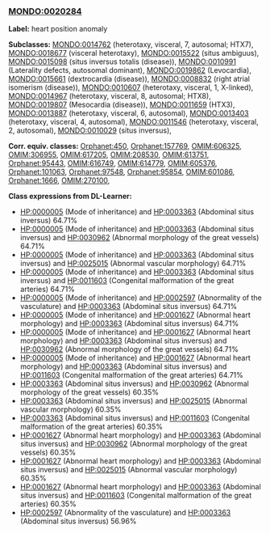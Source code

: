
### [MONDO:0020284](http://purl.obolibrary.org/obo/MONDO_0020284)
**Label:** heart position anomaly

**Subclasses:** [MONDO:0014762](http://purl.obolibrary.org/obo/MONDO_0014762) (heterotaxy, visceral, 7, autosomal; HTX7), [MONDO:0018677](http://purl.obolibrary.org/obo/MONDO_0018677) (visceral heterotaxy), [MONDO:0015522](http://purl.obolibrary.org/obo/MONDO_0015522) (situs ambiguus), [MONDO:0015098](http://purl.obolibrary.org/obo/MONDO_0015098) (situs inversus totalis (disease)), [MONDO:0010991](http://purl.obolibrary.org/obo/MONDO_0010991) (Laterality defects, autosomal dominant), [MONDO:0019862](http://purl.obolibrary.org/obo/MONDO_0019862) (Levocardia), [MONDO:0015661](http://purl.obolibrary.org/obo/MONDO_0015661) (dextrocardia (disease)), [MONDO:0008832](http://purl.obolibrary.org/obo/MONDO_0008832) (right atrial isomerism (disease)), [MONDO:0010607](http://purl.obolibrary.org/obo/MONDO_0010607) (heterotaxy, visceral, 1, X-linked), [MONDO:0014967](http://purl.obolibrary.org/obo/MONDO_0014967) (heterotaxy, visceral, 8, autosomal; HTX8), [MONDO:0019807](http://purl.obolibrary.org/obo/MONDO_0019807) (Mesocardia (disease)), [MONDO:0011659](http://purl.obolibrary.org/obo/MONDO_0011659) (HTX3), [MONDO:0013887](http://purl.obolibrary.org/obo/MONDO_0013887) (heterotaxy, visceral, 6, autosomal), [MONDO:0013403](http://purl.obolibrary.org/obo/MONDO_0013403) (heterotaxy, visceral, 4, autosomal), [MONDO:0011546](http://purl.obolibrary.org/obo/MONDO_0011546) (heterotaxy, visceral, 2, autosomal), [MONDO:0010029](http://purl.obolibrary.org/obo/MONDO_0010029) (situs inversus), 

**Corr. equiv. classes:** [Orphanet:450](http://www.orpha.net/ORDO/Orphanet_450), [Orphanet:157769](http://www.orpha.net/ORDO/Orphanet_157769), [OMIM:606325](http://purl.obolibrary.org/obo/OMIM_606325), [OMIM:306955](http://purl.obolibrary.org/obo/OMIM_306955), [OMIM:617205](http://purl.obolibrary.org/obo/OMIM_617205), [OMIM:208530](http://purl.obolibrary.org/obo/OMIM_208530), [OMIM:613751](http://purl.obolibrary.org/obo/OMIM_613751), [Orphanet:95443](http://www.orpha.net/ORDO/Orphanet_95443), [OMIM:616749](http://purl.obolibrary.org/obo/OMIM_616749), [OMIM:614779](http://purl.obolibrary.org/obo/OMIM_614779), [OMIM:605376](http://purl.obolibrary.org/obo/OMIM_605376), [Orphanet:101063](http://www.orpha.net/ORDO/Orphanet_101063), [Orphanet:97548](http://www.orpha.net/ORDO/Orphanet_97548), [Orphanet:95854](http://www.orpha.net/ORDO/Orphanet_95854), [OMIM:601086](http://purl.obolibrary.org/obo/OMIM_601086), [Orphanet:1666](http://www.orpha.net/ORDO/Orphanet_1666), [OMIM:270100](http://purl.obolibrary.org/obo/OMIM_270100), 

**Class expressions from DL-Learner:**

- [HP:0000005](http://purl.obolibrary.org/obo/HP_0000005) (Mode of inheritance) and [HP:0003363](http://purl.obolibrary.org/obo/HP_0003363) (Abdominal situs inversus) 64.71%
- [HP:0000005](http://purl.obolibrary.org/obo/HP_0000005) (Mode of inheritance) and [HP:0003363](http://purl.obolibrary.org/obo/HP_0003363) (Abdominal situs inversus) and [HP:0030962](http://purl.obolibrary.org/obo/HP_0030962) (Abnormal morphology of the great vessels) 64.71%
- [HP:0000005](http://purl.obolibrary.org/obo/HP_0000005) (Mode of inheritance) and [HP:0003363](http://purl.obolibrary.org/obo/HP_0003363) (Abdominal situs inversus) and [HP:0025015](http://purl.obolibrary.org/obo/HP_0025015) (Abnormal vascular morphology) 64.71%
- [HP:0000005](http://purl.obolibrary.org/obo/HP_0000005) (Mode of inheritance) and [HP:0003363](http://purl.obolibrary.org/obo/HP_0003363) (Abdominal situs inversus) and [HP:0011603](http://purl.obolibrary.org/obo/HP_0011603) (Congenital malformation of the great arteries) 64.71%
- [HP:0000005](http://purl.obolibrary.org/obo/HP_0000005) (Mode of inheritance) and [HP:0002597](http://purl.obolibrary.org/obo/HP_0002597) (Abnormality of the vasculature) and [HP:0003363](http://purl.obolibrary.org/obo/HP_0003363) (Abdominal situs inversus) 64.71%
- [HP:0000005](http://purl.obolibrary.org/obo/HP_0000005) (Mode of inheritance) and [HP:0001627](http://purl.obolibrary.org/obo/HP_0001627) (Abnormal heart morphology) and [HP:0003363](http://purl.obolibrary.org/obo/HP_0003363) (Abdominal situs inversus) 64.71%
- [HP:0000005](http://purl.obolibrary.org/obo/HP_0000005) (Mode of inheritance) and [HP:0001627](http://purl.obolibrary.org/obo/HP_0001627) (Abnormal heart morphology) and [HP:0003363](http://purl.obolibrary.org/obo/HP_0003363) (Abdominal situs inversus) and [HP:0030962](http://purl.obolibrary.org/obo/HP_0030962) (Abnormal morphology of the great vessels) 64.71%
- [HP:0000005](http://purl.obolibrary.org/obo/HP_0000005) (Mode of inheritance) and [HP:0001627](http://purl.obolibrary.org/obo/HP_0001627) (Abnormal heart morphology) and [HP:0003363](http://purl.obolibrary.org/obo/HP_0003363) (Abdominal situs inversus) and [HP:0011603](http://purl.obolibrary.org/obo/HP_0011603) (Congenital malformation of the great arteries) 64.71%
- [HP:0003363](http://purl.obolibrary.org/obo/HP_0003363) (Abdominal situs inversus) and [HP:0030962](http://purl.obolibrary.org/obo/HP_0030962) (Abnormal morphology of the great vessels) 60.35%
- [HP:0003363](http://purl.obolibrary.org/obo/HP_0003363) (Abdominal situs inversus) and [HP:0025015](http://purl.obolibrary.org/obo/HP_0025015) (Abnormal vascular morphology) 60.35%
- [HP:0003363](http://purl.obolibrary.org/obo/HP_0003363) (Abdominal situs inversus) and [HP:0011603](http://purl.obolibrary.org/obo/HP_0011603) (Congenital malformation of the great arteries) 60.35%
- [HP:0001627](http://purl.obolibrary.org/obo/HP_0001627) (Abnormal heart morphology) and [HP:0003363](http://purl.obolibrary.org/obo/HP_0003363) (Abdominal situs inversus) and [HP:0030962](http://purl.obolibrary.org/obo/HP_0030962) (Abnormal morphology of the great vessels) 60.35%
- [HP:0001627](http://purl.obolibrary.org/obo/HP_0001627) (Abnormal heart morphology) and [HP:0003363](http://purl.obolibrary.org/obo/HP_0003363) (Abdominal situs inversus) and [HP:0025015](http://purl.obolibrary.org/obo/HP_0025015) (Abnormal vascular morphology) 60.35%
- [HP:0001627](http://purl.obolibrary.org/obo/HP_0001627) (Abnormal heart morphology) and [HP:0003363](http://purl.obolibrary.org/obo/HP_0003363) (Abdominal situs inversus) and [HP:0011603](http://purl.obolibrary.org/obo/HP_0011603) (Congenital malformation of the great arteries) 60.35%
- [HP:0002597](http://purl.obolibrary.org/obo/HP_0002597) (Abnormality of the vasculature) and [HP:0003363](http://purl.obolibrary.org/obo/HP_0003363) (Abdominal situs inversus) 56.96%


